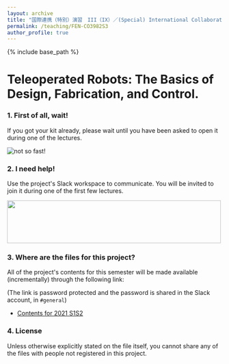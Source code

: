 ```yaml
---
layout: archive
title: "国際連携（特別）演習　III（IX）／(Special) International Collaborative Pratice III（IX）"
permalink: /teaching/FEN-CO3982S3
author_profile: true
---
```


{% include base_path %}

# Teleoperated Robots: The Basics of Design, Fabrication, and Control.

### 1. First of all, wait!
If you got your kit already, please wait until you have been asked to open it during one of the lectures.

![not so fast!](https://user-images.githubusercontent.com/46012516/111438785-ffdc7d80-8747-11eb-8265-1794c4f04d99.gif)

### 2. I need help!
Use the project's Slack workspace to communicate. You will be invited to join it during one of the first few lectures.

<img src="https://user-images.githubusercontent.com/46012516/111440458-b5f49700-8749-11eb-8834-e48fa903b72c.gif" width="500" height="100">

### 3. Where are the files for this project?

All of the project's contents for this semester will be made available (incrementally) through the following link:

(The link is password protected and the password is shared in the Slack account, in `#general`)

- [Contents for 2021 S1S2](http://u.pc.cd/zPP7)

### 4. License
Unless otherwise explicitly stated on the file itself, you cannot share any of the files with people not registered in this project. 
